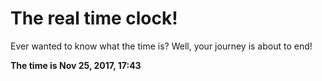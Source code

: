 # The real time clock!

Ever wanted to know what the time is? Well, your journey is about to end!

**The time is Nov 25, 2017, 17:43**